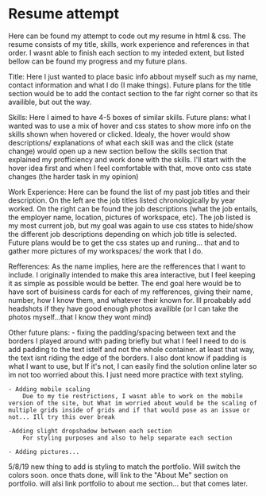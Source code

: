 # Resume attempt
Here can be found my attempt to code out my resume in html & css. 
The resume consists of my title, skills, work experience and references in that order. I wasnt able to finish each section to my inteded extent, 
but listed bellow can be found my progress and my future plans. 

Title:
    Here I just wanted to place basic info abbout myself such as my name, contact information and what I do (I make things).
    Future plans for the title section would be to add the contact section to the far right corner so that its availible, but out the way.

Skills:
    Here I aimed to have 4-5 boxes of similar skills.
    Future plans: what I wanted was to use a mix of hover and css states to show more info on the skills shown when hovered or clicked. 
    Idealy, the hover would show descriptions/ explanations of what each skill was and the click (state change) would open up a new section
    bellow the skills section that explained my profficiency and work done with the skills. I'll start with the hover idea first and when 
    I feel comfortable with that, move onto css state changes (the harder task in my opinion)

Work Experience:
    Here can be found the list of my past job titles and their description. On the left are the job titles listed chronologically by year worked. 
    On the right can be found the job descriptions (what the job entails, the employer name, location, pictures of workspace, etc). 
    The job listed is my most current job, but my goal was again to use css states to hide/show the different job descriptions depending on which job title is selected. 
    Future plans would be to get the css states up and runing... that and to gather more pictures of my workspaces/ the work that I do.

Refferences:
    As the name implies, here are the refferences that I want to include. I originally intended to make this area interactive, 
    but I feel keeping it as simple as possible would be better. The end goal here would be to have sort of buisiness cards for each of my refferences, giving their name, number, how I know them, and whatever their known for. Ill proabably add headshots if they have good enough photos availible (or I can take the photos myself...that I know they wont mind)

Other future plans:
    - fixing the padding/spacing between text and the borders
        I played around with pading briefly but what I feel I need to do is add padding to the text istelf and not the whole container. at least that way, the text isnt riding the edge of the borders. I also dont know if padding is what I want to use, but If it's not, I can easily find the solution online later so im not too worried about this. I just need more practice with text styling. 

    - Adding mobile scaling 
        Due to my tie restrictions, I wasnt able to work on the mobile version of the site, but What im worried about would be the scaling of multiple grids inside of grids and if that would pose as an issue or not... Ill try this over break

    -Adding slight dropshadow between each section
        For styling purposes and also to help separate each section

    - Adding pictures...

5/8/19
new thing to add is styling to match the portfolio. Will switch the colors soon.
once thats done, will link to the "About Me" section on portfolio. will alsi link portfolio to about me section... but that comes later. 
